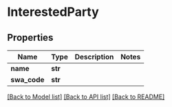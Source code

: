 # InterestedParty

## Properties
Name | Type | Description | Notes
------------ | ------------- | ------------- | -------------
**name** | **str** |  | 
**swa_code** | **str** |  | 

[[Back to Model list]](../README.md#documentation-for-models) [[Back to API list]](../README.md#documentation-for-api-endpoints) [[Back to README]](../README.md)

